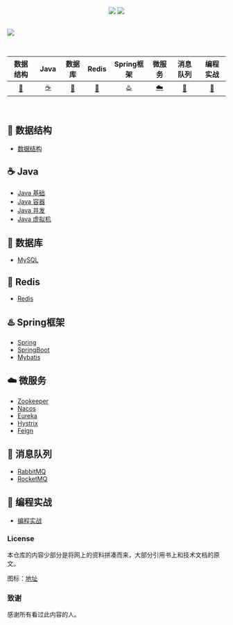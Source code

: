 <div align="center">
    <a href="https://github.com/robert202003/Java-Notes"> <img src="https://badgen.net/github/stars/robert202003/Java-Notes?icon=github&color=4ab8a1"></a>
    <a href="https://github.com/robert202003/Java-Notes"> <img src="https://badgen.net/github/forks/robert202003/Java-Notes?icon=github&color=4ab8a1"></a>
</div>
<br>

![](images/index.jpg)

<br>

| 数据结构 | &nbsp;Java&nbsp; |数据库 | Redis |Spring框架 | 微服务| 消息队列 |编程实战 | 
| :------: | :------: | :------: | :------: | :------: | :------: | :------: |:------: |
| [:pencil:](#pencil-数据结构)| [:coffee:](#coffee-java) | [:floppy_disk:](#floppy_disk-数据库) |[:pushpin:](#pushpin-Redis) | [:hotsprings:](#hotsprings-Spring框架) |[:cloud:](#cloud-微服务) | [:rabbit:](#rabbit-消息队列) | [:bear:](#bear-编程实战) |
<br>

## :pencil: 数据结构

- [数据结构](https://github.com/robert202003/Java-Notes/blob/master/docs/datastructure-algorithm/datastructure.md)

## :coffee: Java

- [Java 基础](https://github.com/robert202003/Java-Notes/blob/master/docs/java/basic.md)
- [Java 容器](https://github.com/robert202003/Java-Notes/blob/master/docs/java/collections.md)
- [Java 并发](https://github.com/robert202003/Java-Notes/blob/master/docs/java/multi-thread.md)
- [Java 虚拟机](https://github.com/robert202003/Java-Notes/blob/master/docs/java/jvm.md)

## :floppy_disk: 数据库

- [MySQL](https://github.com/robert202003/Java-Notes/blob/master/docs/batabase/database.md)

## :pushpin: Redis

- [Redis](https://github.com/robert202003/Java-Notes/blob/master/docs/batabase/redis.md)

## :hotsprings: Spring框架

- [Spring](https://github.com/robert202003/Java-Notes/blob/master/docs/framework/spring.md)
- [SpringBoot](https://github.com/robert202003/Java-Notes/blob/master/docs/framework/springboot.md)
- [Mybatis](https://github.com/robert202003/Java-Notes/blob/master/docs/framework/mybatis.md)

## :cloud: 微服务

- [Zookeeper](https://github.com/robert202003/Java-Notes/blob/master/docs/system-design/zookeeper.md)
- [Nacos](https://github.com/robert202003/Java-Notes/blob/master/docs/system-design/nacos.md)
- [Eureka](https://github.com/robert202003/Java-Notes/blob/master/docs/system-design/eureka.md)
- [Hystrix](https://github.com/robert202003/Java-Notes/blob/master/docs/system-design/hystrix.md)
- [Feign](https://github.com/robert202003/Java-Notes/blob/master/docs/system-design/feign.md)

## :rabbit: 消息队列

- [RabbitMQ](https://github.com/robert202003/Java-Notes/blob/master/docs/rabbit.md)
- [RocketMQ](https://github.com/robert202003/Java-Notes/blob/master/docs/rocketmq.md)

## :bear: 编程实战

- [编程实战](https://github.com/robert202003/Java-Notes/blob/master/docs/practice.md)

### License

本仓库的内容少部分是将网上的资料拼凑而来，大部分引用书上和技术文档的原文。

图标：[地址](https://www.webfx.com/tools/emoji-cheat-sheet/)

### 致谢

感谢所有看过此内容的人。

